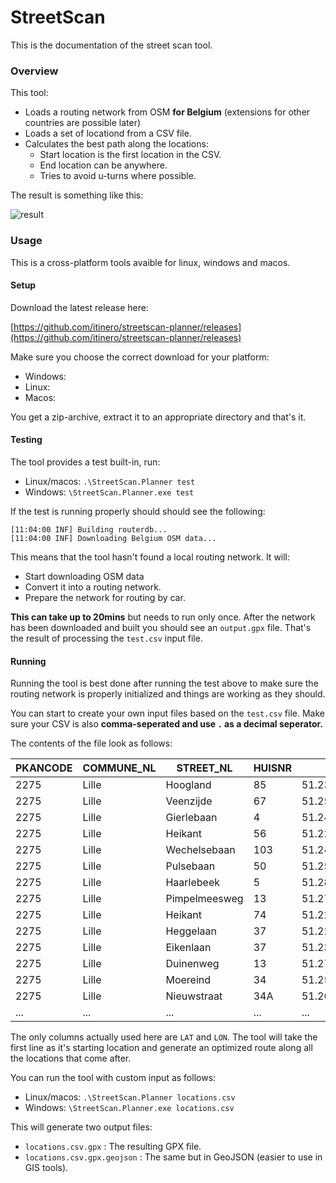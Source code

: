 StreetScan
==========

This is the documentation of the street scan tool.

### Overview

This tool:

- Loads a routing network from OSM **for Belgium** (extensions for other countries are possible later)
- Loads a set of locationd from a CSV file.
- Calculates the best path along the locations:
  - Start location is the first location in the CSV.
  - End location can be anywhere.
  - Tries to avoid u-turns where possible.

The result is something like this:

![result](result-wechelderzande.png "Resulting route")

### Usage

This is a cross-platform tools avaible for linux, windows and macos.

#### Setup

Download the latest release here:

[https://github.com/itinero/streetscan-planner/releases](https://github.com/itinero/streetscan-planner/releases)

Make sure you choose the correct download for your platform:

- Windows: 
- Linux:
- Macos: 

You get a zip-archive, extract it to an appropriate directory and that's it.

#### Testing

The tool provides a test built-in, run:

- Linux/macos: `.\StreetScan.Planner test`
- Windows: `\StreetScan.Planner.exe test`

If the test is running properly should should see the following:

```
[11:04:00 INF] Building routerdb...
[11:04:00 INF] Downloading Belgium OSM data...
```

This means that the tool hasn't found a local routing network. It will:

- Start downloading OSM data
- Convert it into a routing network.
- Prepare the network for routing by car.

**This can take up to 20mins** but needs to run only once. After the network has been downloaded and built you should see an `output.gpx` file. That's the result of processing the `test.csv` input file.

#### Running

Running the tool is best done after running the test above to make sure the routing network is properly initialized and things are working as they should.

You can start to create your own input files based on the `test.csv` file. Make sure your CSV is also **comma-seperated and use `.` as a decimal seperator.**

The contents of the file look as follows:

| PKANCODE | COMMUNE_NL | STREET_NL     | HUISNR | LAT           | LON           | 
|----------|------------|---------------|--------|---------------|---------------| 
| 2275     | Lille      | Hoogland      | 85     | 51.2341358125 | 4.83612817117 | 
| 2275     | Lille      | Veenzijde     | 67     | 51.2567636838 | 4.8643172579  | 
| 2275     | Lille      | Gierlebaan    | 4      | 51.2418882157 | 4.82365010831 | 
| 2275     | Lille      | Heikant       | 56     | 51.2296450078 | 4.82798452585 | 
| 2275     | Lille      | Wechelsebaan  | 103    | 51.2497172183 | 4.81676969177 | 
| 2275     | Lille      | Pulsebaan     | 50     | 51.2599269332 | 4.7840406854  | 
| 2275     | Lille      | Haarlebeek    | 5      | 51.2839904513 | 4.83032583221 | 
| 2275     | Lille      | Pimpelmeesweg | 13     | 51.2764403901 | 4.79575669058 | 
| 2275     | Lille      | Heikant       | 74     | 51.2292322544 | 4.82638707063 | 
| 2275     | Lille      | Heggelaan     | 37     | 51.2229807573 | 4.83371775485 | 
| 2275     | Lille      | Eikenlaan     | 37     | 51.2388269374 | 4.83036302955 | 
| 2275     | Lille      | Duinenweg     | 13     | 51.2794449074 | 4.79585938234 | 
| 2275     | Lille      | Moereind      | 34     | 51.2564997812 | 4.79495926373 | 
| 2275     | Lille      | Nieuwstraat   | 34A    | 51.2619512316 | 4.79206247836 | 
| ...      | ...        | ...           | ...    | ...           | ...           | 

The only columns actually used here are `LAT` and `LON`. The tool will take the first line as it's starting location and generate an optimized route along all the locations that come after.

You can run the tool with custom input as follows:

- Linux/macos: `.\StreetScan.Planner locations.csv`
- Windows: `\StreetScan.Planner.exe locations.csv`

This will generate two output files:

- `locations.csv.gpx` : The resulting GPX file.
- `locations.csv.gpx.geojson` : The same but in GeoJSON (easier to use in GIS tools).

